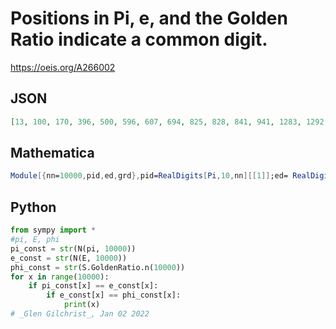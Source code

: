 # Positions in Pi, e, and the Golden Ratio indicate a common digit\.
https://oeis.org/A266002
## JSON
```JSON
[13, 100, 170, 396, 500, 596, 607, 694, 825, 828, 841, 941, 1283, 1292, 1385, 1595, 1706, 1743, 1906, 2021, 2061, 2154, 2258, 2303, 2360, 2368, 2508, 2547, 2558, 2711, 2725, 2792, 2833, 2858, 3037, 3052, 3281, 3310, 3430, 3498, 3519, 3592, 3652, 3710, 3868]
```
## Mathematica
```Mathematica
Module[{nn=10000,pid,ed,grd},pid=RealDigits[Pi,10,nn][[1]];ed= RealDigits[ E,10,nn][[1]];grd=RealDigits[GoldenRatio,10,nn][[1]];Flatten[ Position[ Transpose[{pid,ed,grd}],{x_,x_,x_}]]]
```
## Python
```Python
from sympy import *
#pi, E, phi
pi_const = str(N(pi, 10000))
e_const = str(N(E, 10000))
phi_const = str(S.GoldenRatio.n(10000))
for x in range(10000):
    if pi_const[x] == e_const[x]:
        if e_const[x] == phi_const[x]:
            print(x)
# _Glen Gilchrist_, Jan 02 2022
```
